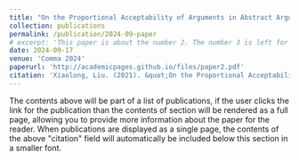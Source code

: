 ```yaml
---
title: "On the Proportional Acceptability of Arguments in Abstract Argumentation"
collection: publications
permalink: /publication/2024-09-paper
# excerpt: 'This paper is about the number 2. The number 3 is left for future work.'
date: 2024-09-17
venue: 'Comma 2024'
paperurl: 'http://academicpages.github.io/files/paper2.pdf'
citation: 'Xiaolong, Liu. (2021). &quot;On the Proportional Acceptability of Arguments in Abstract Argumentation.&quot; <i>Proceedings of Comma 2024</i>.	'
---
```


The contents above will be part of a list of publications, if the user clicks the link for the publication than the contents of section will be rendered as a full page, allowing you to provide more information about the paper for the reader. When publications are displayed as a single page, the contents of the above "citation" field will automatically be included below this section in a smaller font.
